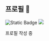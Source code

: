 ## 프로필 👋

![Static Badge](https://img.shields.io/badge/Badge-Test-blue)
<img src="https://img.shields.io/badge/Godot Engine-478CBF?style=flat&logo=Godot Engine&logoColor=white"/>

프로필 작성 중




<!--
**aster-2048/aster-2048** is a ✨ _special_ ✨ repository because its `README.md` (this file) appears on your GitHub profile.

Here are some ideas to get you started:

- 🔭 I’m currently working on ...
- 🌱 I’m currently learning ...
- 👯 I’m looking to collaborate on ...
- 🤔 I’m looking for help with ...
- 💬 Ask me about ...
- 📫 How to reach me: ...
- 😄 Pronouns: ...
- ⚡ Fun fact: ...
-->
